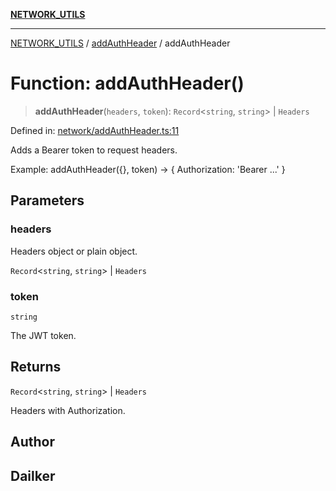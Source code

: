 [**NETWORK_UTILS**](../../README.md)

***

[NETWORK_UTILS](../../README.md) / [addAuthHeader](../README.md) / addAuthHeader

# Function: addAuthHeader()

> **addAuthHeader**(`headers`, `token`): `Record`\<`string`, `string`\> \| `Headers`

Defined in: [network/addAuthHeader.ts:11](https://github.com/dailker/everyutil-js/blob/b3e269da55b7d96c15eb37e98c5c4f6b94f05f6f/src/network/addAuthHeader.ts#L11)

Adds a Bearer token to request headers.

Example: addAuthHeader({}, token) → { Authorization: 'Bearer ...' }

## Parameters

### headers

Headers object or plain object.

`Record`\<`string`, `string`\> | `Headers`

### token

`string`

The JWT token.

## Returns

`Record`\<`string`, `string`\> \| `Headers`

Headers with Authorization.

## Author

## Dailker
